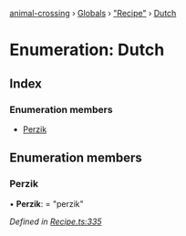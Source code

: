[animal-crossing](../README.md) › [Globals](../globals.md) › ["Recipe"](../modules/_recipe_.md) › [Dutch](_recipe_.dutch.md)

# Enumeration: Dutch

## Index

### Enumeration members

* [Perzik](_recipe_.dutch.md#perzik)

## Enumeration members

###  Perzik

• **Perzik**: = "perzik"

*Defined in [Recipe.ts:335](https://github.com/Norviah/animal-crossing/blob/e9cea70/module/types/Recipe.ts#L335)*
